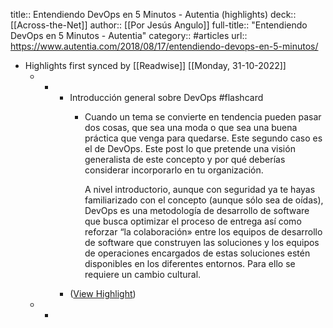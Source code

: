 title:: Entendiendo DevOps en 5 Minutos - Autentia (highlights)
deck:: [[Across-the-Net]]
author:: [[Por Jesús Angulo]]
full-title:: "Entendiendo DevOps en 5 Minutos - Autentia"
category:: #articles
url:: https://www.autentia.com/2018/08/17/entendiendo-devops-en-5-minutos/

- Highlights first synced by [[Readwise]] [[Monday, 31-10-2022]]
	- -
		- Introducción general sobre DevOps #flashcard
			- Cuando un tema se convierte en tendencia pueden pasar dos cosas, que sea una moda o que sea una buena práctica que venga para quedarse. Este segundo caso es el de DevOps. Este post lo que pretende una visión generalista de este concepto y por qué deberías considerar incorporarlo en tu organización.
			  
			  A nivel introductorio, aunque con seguridad ya te hayas familiarizado con el concepto (aunque sólo sea de oídas), DevOps es una metodología de desarrollo de software que busca optimizar el proceso de entrega así como reforzar “la colaboración» entre los equipos de desarrollo de software que construyen las soluciones y los equipos de operaciones encargados de estas soluciones estén disponibles en los diferentes entornos. Para ello se requiere un cambio cultural.
		- ([View Highlight](https://instapaper.com/read/1436146495/17176479))
	- -